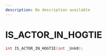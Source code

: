 ```yaml
---
description: No description available 
---
```


# IS_ACTOR_IN_HOGTIE

```cpp
int IS_ACTOR_IN_HOGTIE(int _Unk0);
```